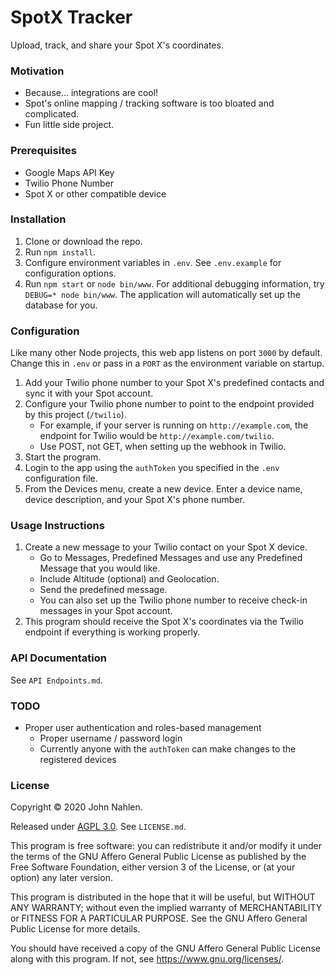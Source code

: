 # SpotX Tracker

Upload, track, and share your Spot X's coordinates.

### Motivation

- Because... integrations are cool!
- Spot's online mapping / tracking software is too bloated and complicated.
- Fun little side project.

### Prerequisites

- Google Maps API Key
- Twilio Phone Number
- Spot X or other compatible device

### Installation

1. Clone or download the repo.
2. Run `npm install`.
3. Configure environment variables in `.env`. See `.env.example` for configuration options.
4. Run `npm start` or `node bin/www`. For additional debugging information, try `DEBUG=* node bin/www`. The application will automatically set up the database for you.

### Configuration

Like many other Node projects, this web app listens on port `3000` by default.
Change this in `.env` or pass in a `PORT` as the environment variable on startup.

1. Add your Twilio phone number to your Spot X's predefined contacts and sync it with your Spot account.
2. Configure your Twilio phone number to point to the endpoint provided by this project (`/twilio`).
    - For example, if your server is running on `http://example.com`, the endpoint for Twilio would be `http://example.com/twilio`.
    - Use POST, not GET, when setting up the webhook in Twilio.
3. Start the program.
4. Login to the app using the `authToken` you specified in the `.env` configuration file.
5. From the Devices menu, create a new device. Enter a device name, device description, and your Spot X's phone number.

### Usage Instructions

1. Create a new message to your Twilio contact on your Spot X device.
    - Go to Messages, Predefined Messages and use any Predefined Message that you would like.
    - Include Altitude (optional) and Geolocation.
    - Send the predefined message.
    - You can also set up the Twilio phone number to receive check-in messages in your Spot account.
2. This program should receive the Spot X's coordinates via the Twilio endpoint if everything is working properly.

### API Documentation

See `API Endpoints.md`.

### TODO

- Proper user authentication and roles-based management
    - Proper username / password login
    - Currently anyone with the `authToken` can make changes to the registered devices

### License

Copyright &copy; 2020 John Nahlen.

Released under [AGPL 3.0](https://www.gnu.org/licenses/agpl-3.0.en.html).
See `LICENSE.md`.

This program is free software: you can redistribute it and/or modify
it under the terms of the GNU Affero General Public License as
published by the Free Software Foundation, either version 3 of the
License, or (at your option) any later version.

This program is distributed in the hope that it will be useful,
but WITHOUT ANY WARRANTY; without even the implied warranty of
MERCHANTABILITY or FITNESS FOR A PARTICULAR PURPOSE.  See the
GNU Affero General Public License for more details.

You should have received a copy of the GNU Affero General Public License
along with this program.  If not, see <https://www.gnu.org/licenses/>.
